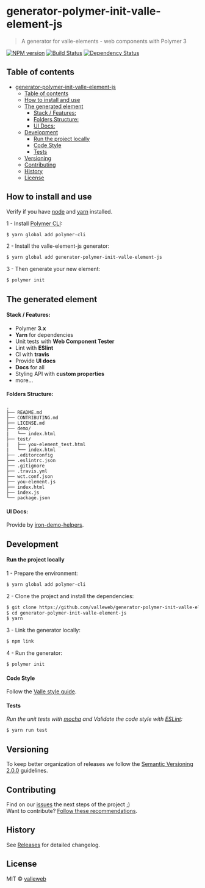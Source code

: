 # generator-polymer-init-valle-element-js

> A generator for valle-elements - web components with Polymer 3

[![NPM version][npm-image]][npm-url]
[![Build Status][travis-image]][travis-url]
[![Dependency Status][daviddm-image]][daviddm-url]

## Table of contents

- [generator-polymer-init-valle-element-js](#generator-polymer-init-valle-element-js)
  - [Table of contents](#table-of-contents)
  - [How to install and use](#how-to-install-and-use)
  - [The generated element](#the-generated-element)
      - [Stack / Features:](#stack--features)
      - [Folders Structure:](#folders-structure)
      - [UI Docs:](#ui-docs)
  - [Development](#development)
      - [Run the project locally](#run-the-project-locally)
      - [Code Style](#code-style)
      - [Tests](#tests)
  - [Versioning](#versioning)
  - [Contributing](#contributing)
  - [History](#history)
  - [License](#license)

## How to install and use

Verify if you have [node](http://nodejs.org/) and [yarn](https://yarnpkg.com/en/) installed.

1 - Install [Polymer CLI](https://www.polymer-project.org/3.0/docs/tools/polymer-cli):

```sh
$ yarn global add polymer-cli
```

2 - Install the valle-element-js generator:

```sh
$ yarn global add generator-polymer-init-valle-element-js
```

3 - Then generate your new element:

```sh
$ polymer init
```

## The generated element

#### Stack / Features:

- Polymer **3.x**
- **Yarn** for dependencies
- Unit tests with **Web Component Tester**
- Lint with **ESlint**
- CI with **travis**
- Provide **UI docs**
- **Docs** for all
- Styling API with **custom properties**
- more...

#### Folders Structure:

	.
	├── README.md
	├── CONTRIBUTING.md
	├── LICENSE.md
	├── demo/
	|   └── index.html
	├── test/
	|   ├── you-element_test.html
	|   └── index.html
	├── .editorconfig
	├── .eslintrc.json
	├── .gitignore
	├── .travis.yml
	├── wct.conf.json
	├── you-element.js
	├── index.html
	├── index.js
	└── package.json

#### UI Docs:

Provide by [iron-demo-helpers](https://github.com/PolymerElements/iron-demo-helpers).

## Development

#### Run the project locally

1 - Prepare the environment:

```sh
$ yarn global add polymer-cli
```

2 - Clone the project and install the dependencies:

```sh
$ git clone https://github.com/valleweb/generator-polymer-init-valle-element-js.git
$ cd generator-polymer-init-valle-element-js
$ yarn
```

3 - Link the generator locally:

```sh
$ npm link
```

4 - Run the generator:

```sh
$ polymer init
```

#### Code Style

Follow the [Valle style guide](https://github.com/valleweb/valle-style-guide).

#### Tests

*Run the unit tests with [mocha](https://mochajs.org/) and Validate the code style with [ESLint](http://eslint.org/):*

```sh
$ yarn run test
```

## Versioning

To keep better organization of releases we follow the [Semantic Versioning 2.0.0](http://semver.org/) guidelines.

## Contributing

Find on our [issues](https://github.com/valleweb/generator-polymer-init-valle-element-js/issues/) the next steps of the project ;)
<br>
Want to contribute? [Follow these recommendations](https://github.com/valleweb/generator-polymer-init-valle-element-js/blob/master/CONTRIBUTING.md).

## History

See [Releases](https://github.com/valleweb/generator-polymer-init-valle-element-js/releases) for detailed changelog.

## License

MIT © [valleweb](https://github.com/valleweb/)

[npm-image]: https://badge.fury.io/js/generator-polymer-init-valle-element-js.svg
[npm-url]: https://npmjs.org/package/generator-polymer-init-valle-element-js
[travis-image]: https://travis-ci.org/LarissaAbreu/generator-polymer-init-valle-element-js.svg?branch=master
[travis-url]: https://travis-ci.org/LarissaAbreu/generator-polymer-init-valle-element-js
[daviddm-image]: https://david-dm.org/LarissaAbreu/generator-polymer-init-valle-element-js.svg?theme=shields.io
[daviddm-url]: https://david-dm.org/LarissaAbreu/generator-polymer-init-valle-element-js
